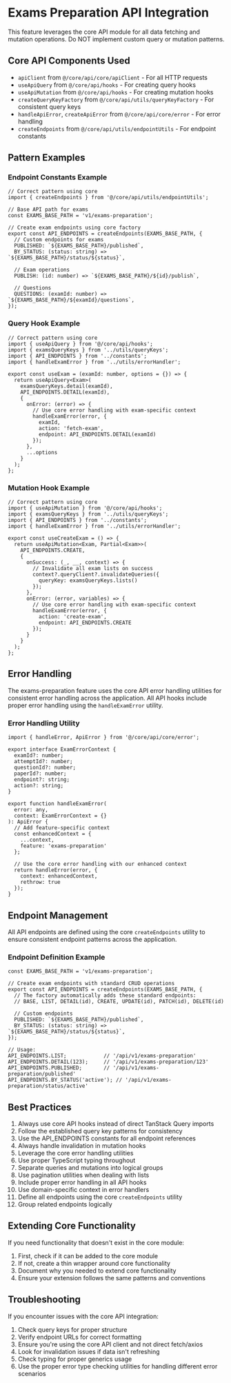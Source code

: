 # Exams Preparation API Integration

This feature leverages the core API module for all data fetching and mutation operations. Do NOT implement custom query or mutation patterns.

## Core API Components Used

- `apiClient` from `@/core/api/core/apiClient` - For all HTTP requests
- `useApiQuery` from `@/core/api/hooks` - For creating query hooks
- `useApiMutation` from `@/core/api/hooks` - For creating mutation hooks
- `createQueryKeyFactory` from `@/core/api/utils/queryKeyFactory` - For consistent query keys
- `handleApiError`, `createApiError` from `@/core/api/core/error` - For error handling
- `createEndpoints` from `@/core/api/utils/endpointUtils` - For endpoint constants

## Pattern Examples

### Endpoint Constants Example

```tsx
// Correct pattern using core
import { createEndpoints } from '@/core/api/utils/endpointUtils';

// Base API path for exams
const EXAMS_BASE_PATH = 'v1/exams-preparation';

// Create exam endpoints using core factory
export const API_ENDPOINTS = createEndpoints(EXAMS_BASE_PATH, {
  // Custom endpoints for exams
  PUBLISHED: `${EXAMS_BASE_PATH}/published`,
  BY_STATUS: (status: string) => `${EXAMS_BASE_PATH}/status/${status}`,
  
  // Exam operations
  PUBLISH: (id: number) => `${EXAMS_BASE_PATH}/${id}/publish`,
  
  // Questions
  QUESTIONS: (examId: number) => `${EXAMS_BASE_PATH}/${examId}/questions`,
});
```

### Query Hook Example

```tsx
// Correct pattern using core
import { useApiQuery } from '@/core/api/hooks';
import { examsQueryKeys } from '../utils/queryKeys';
import { API_ENDPOINTS } from '../constants';
import { handleExamError } from '../utils/errorHandler';

export const useExam = (examId: number, options = {}) => {
  return useApiQuery<Exam>(
    examsQueryKeys.detail(examId),
    API_ENDPOINTS.DETAIL(examId),
    {
      onError: (error) => {
        // Use core error handling with exam-specific context
        handleExamError(error, { 
          examId,
          action: 'fetch-exam',
          endpoint: API_ENDPOINTS.DETAIL(examId)
        });
      },
      ...options
    }
  );
};
```

### Mutation Hook Example

```tsx
// Correct pattern using core
import { useApiMutation } from '@/core/api/hooks';
import { examsQueryKeys } from '../utils/queryKeys';
import { API_ENDPOINTS } from '../constants';
import { handleExamError } from '../utils/errorHandler';

export const useCreateExam = () => {
  return useApiMutation<Exam, Partial<Exam>>(
    API_ENDPOINTS.CREATE,
    {
      onSuccess: (_, __, context) => {
        // Invalidate all exam lists on success
        context?.queryClient?.invalidateQueries({
          queryKey: examsQueryKeys.lists()
        });
      },
      onError: (error, variables) => {
        // Use core error handling with exam-specific context
        handleExamError(error, { 
          action: 'create-exam',
          endpoint: API_ENDPOINTS.CREATE
        });
      }
    }
  );
};
```

## Error Handling

The exams-preparation feature uses the core API error handling utilities for consistent error handling across the application. All API hooks include proper error handling using the `handleExamError` utility.

### Error Handling Utility

```tsx
import { handleError, ApiError } from '@/core/api/core/error';

export interface ExamErrorContext {
  examId?: number;
  attemptId?: number;
  questionId?: number;
  paperId?: number;
  endpoint?: string;
  action?: string;
}

export function handleExamError(
  error: any, 
  context: ExamErrorContext = {}
): ApiError {
  // Add feature-specific context
  const enhancedContext = {
    ...context,
    feature: 'exams-preparation'
  };
  
  // Use the core error handling with our enhanced context
  return handleError(error, {
    context: enhancedContext,
    rethrow: true
  });
}
```

## Endpoint Management

All API endpoints are defined using the core `createEndpoints` utility to ensure consistent endpoint patterns across the application.

### Endpoint Definition Example

```tsx
const EXAMS_BASE_PATH = 'v1/exams-preparation';

// Create exam endpoints with standard CRUD operations
export const API_ENDPOINTS = createEndpoints(EXAMS_BASE_PATH, {
  // The factory automatically adds these standard endpoints:
  // BASE, LIST, DETAIL(id), CREATE, UPDATE(id), PATCH(id), DELETE(id)
  
  // Custom endpoints
  PUBLISHED: `${EXAMS_BASE_PATH}/published`,
  BY_STATUS: (status: string) => `${EXAMS_BASE_PATH}/status/${status}`,
});

// Usage:
API_ENDPOINTS.LIST;            // '/api/v1/exams-preparation'
API_ENDPOINTS.DETAIL(123);     // '/api/v1/exams-preparation/123'
API_ENDPOINTS.PUBLISHED;       // '/api/v1/exams-preparation/published'
API_ENDPOINTS.BY_STATUS('active'); // '/api/v1/exams-preparation/status/active'
```

## Best Practices

1. Always use core API hooks instead of direct TanStack Query imports
2. Follow the established query key patterns for consistency
3. Use the API_ENDPOINTS constants for all endpoint references
4. Always handle invalidation in mutation hooks
5. Leverage the core error handling utilities
6. Use proper TypeScript typing throughout
7. Separate queries and mutations into logical groups
8. Use pagination utilities when dealing with lists
9. Include proper error handling in all API hooks
10. Use domain-specific context in error handlers
11. Define all endpoints using the core `createEndpoints` utility
12. Group related endpoints logically

## Extending Core Functionality

If you need functionality that doesn't exist in the core module:

1. First, check if it can be added to the core module
2. If not, create a thin wrapper around core functionality
3. Document why you needed to extend core functionality
4. Ensure your extension follows the same patterns and conventions

## Troubleshooting

If you encounter issues with the core API integration:

1. Check query keys for proper structure
2. Verify endpoint URLs for correct formatting
3. Ensure you're using the core API client and not direct fetch/axios
4. Look for invalidation issues if data isn't refreshing
5. Check typing for proper generics usage
6. Use the proper error type checking utilities for handling different error scenarios
